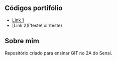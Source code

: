 ## Códigos portifólio
* [Link 1](Banco_de_Dados/usuario_bd/)
* [Link 2]('teste\ oi'/teste)


## Sobre mim
Repositório criado para ensinar GIT no 2A do Senai.
